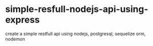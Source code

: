 # simple-resfull-nodejs-api-using-express
create a simple restfull api using nodejs, postgresql, sequelize orm, nodemon
